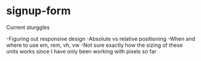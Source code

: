 # signup-form

Current sturggles

-Figuring out responsive design 
-Absolute vs relative positioning 
-When and where to use em, rem, vh, vw
-Not sure exactly how the sizing of these units works since I have only been working with pixels so far 